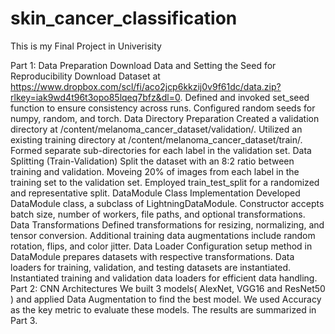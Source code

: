 # skin_cancer_classification

This is my Final Project in Univerisity

Part 1: Data Preparation
Download Data and Setting the Seed for Reproducibility
Download Dataset at https://www.dropbox.com/scl/fi/aco2jcp6kkzij0v9f61dc/data.zip?rlkey=iak9wd4t96t3opo85lqeq7bfz&dl=0.
Defined and invoked set_seed function to ensure consistency across runs.
Configured random seeds for numpy, random, and torch.
Data Directory Preparation
Created a validation directory at /content/melanoma_cancer_dataset/validation/.
Utilized an existing training directory at /content/melanoma_cancer_dataset/train/.
Formed separate sub-directories for each label in the validation set.
Data Splitting (Train-Validation)
Split the dataset with an 8:2 ratio between training and validation. Moveing 20% of images from each label in the training set to the validation set.
Employed train_test_split for a randomized and representative split.
DataModule Class Implementation
Developed DataModule class, a subclass of LightningDataModule.
Constructor accepts batch size, number of workers, file paths, and optional transformations.
Data Transformations
Defined transformations for resizing, normalizing, and tensor conversion.
Additional training data augmentations include random rotation, flips, and color jitter.
Data Loader Configuration
setup method in DataModule prepares datasets with respective transformations.
Data loaders for training, validation, and testing datasets are instantiated.
Instantiated training and validation data loaders for efficient data handling.
Part 2: CNN Architectures
We built 3 models( AlexNet, VGG16 and ResNet50 ) and applied Data Augmentation to find the best model. We used Accuracy as the key metric to evaluate these models. The results are summarized in Part 3.
